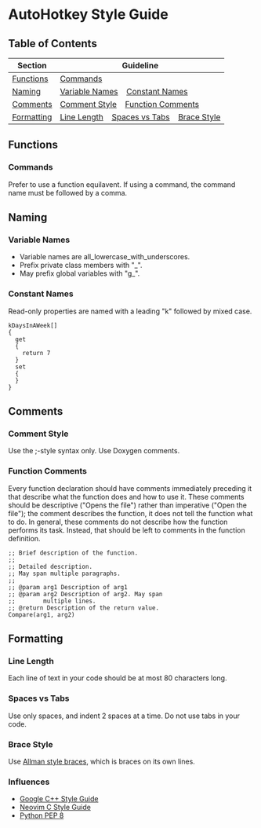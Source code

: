 # AutoHotkey Style Guide

## Table of Contents

Section | Guideline
--------|----------
[Functions](#functions) | [Commands](#commands)
[Naming](#naming) | [Variable Names](#variable-names)    [Constant Names](#constant-names)
[Comments](#comments) | [Comment Style](#comment-style)    [Function Comments](#function-comments)
[Formatting](#formatting) | [Line Length](#line-length)    [Spaces vs Tabs](#spaces-vs-tabs)    [Brace Style](#brace-style)

## Functions

### Commands

Prefer to use a function equilavent. If using a command, the command name must be followed by a comma.

## Naming

### Variable Names

* Variable names are all_lowercase_with_underscores.  
* Prefix private class members with "\_".  
* May prefix global variables with "g_".

### Constant Names

Read-only properties are named with a leading "k" followed by mixed case.

    kDaysInAWeek[]
    {
      get
      {
        return 7
      }
      set
      {
      }
    }

## Comments

### Comment Style

Use the ;-style syntax only. Use Doxygen comments.

### Function Comments

Every function declaration should have comments immediately preceding it that describe what the function does and how to use it. These comments should be descriptive ("Opens the file") rather than imperative ("Open the file"); the comment describes the function, it does not tell the function what to do. In general, these comments do not describe how the function performs its task. Instead, that should be left to comments in the function definition.

    ;; Brief description of the function.
    ;;
    ;; Detailed description.
    ;; May span multiple paragraphs.
    ;;
    ;; @param arg1 Description of arg1
    ;; @param arg2 Description of arg2. May span
    ;;        multiple lines.
    ;; @return Description of the return value.
    Compare(arg1, arg2)

## Formatting

### Line Length

Each line of text in your code should be at most 80 characters long.

### Spaces vs Tabs

Use only spaces, and indent 2 spaces at a time. Do not use tabs in your code.

### Brace Style

Use [Allman style braces](https://en.wikipedia.org/wiki/Indent_style#Allman_style), which is braces on its own lines.

### Influences

* [Google C++ Style Guide](https://google.github.io/styleguide/cppguide.html)
* [Neovim C Style Guide](https://neovim.io/develop/style-guide.xml)
* [Python PEP 8](https://www.python.org/dev/peps/pep-0008/)
